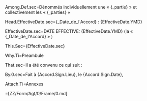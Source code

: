Among.Def.sec=Dénommés individuellement une « {_partie} » et collectivement  les « {_parties} »

Head.EffectiveDate.sec={_Date_de_l'Accord} : {EffectiveDate.YMD}

EffectiveDate.sec=DATE EFFECTIVE: {EffectiveDate.YMD} (la « {_Date_de_l'Accord} » )

This.Sec={EffectiveDate.sec}

Why.Ti=Preambule 

That.sec=il a été convenu ce qui suit :

By.0.sec=Fait à {Accord.Sign.Lieu}, le {Accord.Sign.Date},

Attach.Ti=Annexes  

=[ZZ/Form/Agt/0/Frame/0.md]